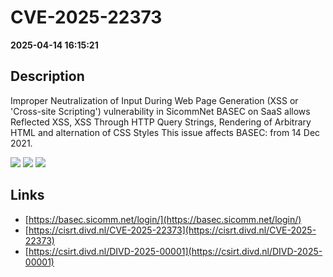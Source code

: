 # CVE-2025-22373

**2025-04-14 16:15:21**

## Description
Improper Neutralization of Input During Web Page Generation (XSS or 'Cross-site Scripting') vulnerability in SicommNet BASEC on SaaS allows Reflected XSS, XSS Through HTTP Query Strings, Rendering of Arbitrary HTML and alternation of CSS Styles
This issue affects BASEC: from 14 Dec 2021.

![](https://img.shields.io/static/v1?label=Score&message=8.7&color=red)
![](https://img.shields.io/static/v1?label=Severity&message=HIGH&color=red)
![](https://img.shields.io/static/v1?label=CWE&message=XSS&color=green)

## Links
- [https://basec.sicomm.net/login/](https://basec.sicomm.net/login/)
- [https://cisrt.divd.nl/CVE-2025-22373](https://cisrt.divd.nl/CVE-2025-22373)
- [https://csirt.divd.nl/DIVD-2025-00001](https://csirt.divd.nl/DIVD-2025-00001)
